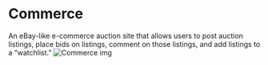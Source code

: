 # Commerce
An eBay-like e-commerce auction site that allows users to post auction listings, place bids on listings, comment on those listings, and add listings to a “watchlist.”
![Commerce img](https://user-images.githubusercontent.com/55061979/90392487-9d2ee080-e097-11ea-8c1f-10e92057ef91.png)

